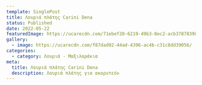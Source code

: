 ```yaml
---
template: SinglePost
title: Λουριά πλάτης Carini Dena
status: Published
date: 2022-05-22
featuredImage: https://ucarecdn.com/71ebef20-6219-49b3-8ec2-acb378783984/
gallery:
  - image: https://ucarecdn.com/f87dad92-44ad-4396-ac4b-c31c8dd39056/
categories:
  - category: Λουριά - Μαξιλαράκια
meta:
  title: Λουριά πλάτης Carini Dena
  description: Λουριά πλάτης για ακορντεόν
---
```

